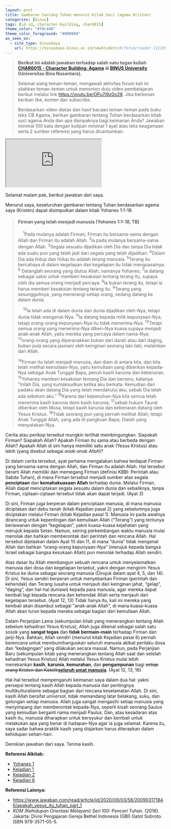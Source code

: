 ```yaml
---
layout: post
title: Gambaran tentang Tuhan menurut Kitab Suci (agama Kristen)
categories: [binus]
tags: [id-id, character-building, char6015]
theme_color: "#f9c440"
theme_color_foreground: "#000000"
as_seen_on:
  - site_type: binusmaya
    url: https://binusmaya.binus.ac.id/newStudent/#/forum/reader.11C1956E-D068-4137-9EA7-18A2FC002008?id=1
---
```

> **Berikut ini adalah jawaban terhadap salah satu tugas kuliah [CHAR6015 - Character Building: Agama](https://curriculum.binus.ac.id/course/char6015/) di [BINUS University](https://binus.ac.id) (Universitas Bina Nusantara).**
> 
> Selamat siang teman-teman, mengawali aktivitas forum kali ini silahkan teman-teman untuk menonton dulu video pembelajaran berikut melalui link <https://youtu.be/OPu7i9zGy28>. Jika berkenan berikan like, komen dan subscribe.
> 
> Berdasarkan video diatas dan hasil bacaan teman-teman pada buku teks CB Agama, berikan gambaran tentang Tuhan berdasarkan kitab suci agama Anda dan apa dampaknya bagi keimanan Anda? Jawaban minimal 100 kata dengan kutipan minimal 1 ayat atau teks keagamaan serta 2 sumber referensi yang harus dicantumkan.

<iframe class="w-full h-300" src="https://www.youtube.com/embed/OPu7i9zGy28" allow="accelerometer; autoplay; clipboard-write; encrypted-media; gyroscope; picture-in-picture"></iframe>

Selamat malam pak, berikut jawaban dari saya.

Menurut saya, keseluruhan gambaran tentang Tuhan berdasarkan agama saya (Kristen) dapat disimpulkan dalam kitab Yohanes 1:1-18.

> #### Firman yang telah menjadi manusia (Yohanes 1:1-18, TB)
> 
> &nbsp;&nbsp;&nbsp;&nbsp;<sup>1</sup>Pada mulanya adalah Firman; Firman itu bersama-sama dengan Allah dan Firman itu adalah Allah. <sup>2</sup>Ia pada mulanya bersama-sama dengan Allah. <sup>3</sup>Segala sesuatu dijadikan oleh Dia dan tanpa Dia tidak ada suatu pun yang telah jadi dari segala yang telah dijadikan. <sup>4</sup>Dalam Dia ada hidup dan hidup itu adalah terang manusia. <sup>5</sup>Terang itu bercahaya di dalam kegelapan dan kegelapan itu tidak menguasainya. <sup>6</sup> Datanglah seorang yang diutus Allah, namanya Yohanes; <sup>7</sup>ia datang sebagai saksi untuk memberi kesaksian tentang terang itu, supaya oleh dia semua orang menjadi percaya. <sup>8</sup>Ia bukan terang itu, tetapi ia harus memberi kesaksian tentang terang itu. <sup>9</sup>Terang yang sesungguhnya, yang menerangi setiap orang, sedang datang ke dalam dunia.
> 
> &nbsp;&nbsp;&nbsp;&nbsp;<sup>10</sup>Ia telah ada di dalam dunia dan dunia dijadikan oleh-Nya, tetapi dunia tidak mengenal-Nya. <sup>11</sup>Ia datang kepada milik kepunyaan-Nya, tetapi orang-orang kepunyaan-Nya itu tidak menerima-Nya. <sup>12</sup>Tetapi semua orang yang menerima-Nya diberi-Nya kuasa supaya menjadi anak-anak Allah, yaitu mereka yang percaya dalam nama-Nya; <sup>13</sup>orang-orang yang diperanakkan bukan dari darah atau dari daging, bukan pula secara jasmani oleh keinginan seorang laki-laki, melainkan dari Allah.
> 
> <sup>14</sup>Firman itu telah menjadi manusia, dan diam di antara kita, dan kita telah melihat kemuliaan-Nya, yaitu kemuliaan yang diberikan kepada-Nya sebagai Anak Tunggal Bapa, penuh kasih karunia dan kebenaran. <sup>15</sup>Yohanes memberi kesaksian tentang Dia dan berseru, katanya: ”Inilah Dia, yang kumaksudkan ketika aku berkata: Kemudian dari padaku akan datang Dia yang telah mendahului aku, sebab Dia telah ada sebelum aku.” <sup>16</sup>Karena dari kepenuhan-Nya kita semua telah menerima kasih karunia demi kasih karunia; <sup>17</sup>sebab hukum Taurat diberikan oleh Musa, tetapi kasih karunia dan kebenaran datang oleh Yesus Kristus.
<sup>18</sup>Tidak seorang pun yang pernah melihat Allah; tetapi Anak Tunggal Allah, yang ada di pangkuan Bapa, Dialah yang menyatakan-Nya.

Cerita atau perikop tersebut mungkin terlihat membingungkan. Siapakah Firman? Siapakah Allah? Apakah Firman itu sama atau berbeda dengan Allah? Apakah Allah di sini hanya memiliki satu anak (Yesus Kristus) atau lebih (yang disebut sebagai <i>anak-anak Allah</i>)?

Di dalam cerita tersebut, ayat pertama mengatakan bahwa terdapat Firman yang bersama-sama dengan Allah, dan Firman itu adalah Allah. Hal tersebut berarti Allah memiliki dan memegang Firman (definisi KBBI: Perintah atau Sabda Tuhan), di mana Firman tersebut menjadi sumber atas segala <b>penciptaan</b> dan <b>kemahakuasaan Allah</b> terhadap dunia. Melalui Firman, Allah dapat menciptakan segala sesuatu dalam dunia dan sebailknya, tanpa Firman, ciptaan-ciptaan tersebut tidak akan dapat terjadi. (Ayat 3)

Di sini, Firman juga berperan dalam penciptaan manusia, di mana manusia diciptakan dari debu tanah (kitab Kejadian pasal 2) yang sebelumnya juga diciptakan melalui Firman (kitab Kejadian pasal 1). Manusia ini pada awalnya dirancang untuk kepentingan dan kemuliaan Allah (“Terang”) yang tentunya berlawanan dengan “kegelapan”, yakni kuasa-kuasa kejahatan yang merujuk kepada Setan. Namun, seiring perkembangan waktu manusia mulai menolak dan bahkan memberontak dari perintah dan rencana Allah. Hal tersebut dijelaskan dalam Ayat 10 dan 11, di mana “dunia” tidak mengenal Allah dan bahkan “orang-orang kepunyaan-Nya” (merujuk kepada bangsa Israel sebagai bangsa kesukaan Allah) pun menolak terhadap Allah sendiri.

Atas dasar itu Allah membangun sebuah rencana untuk menyelamatkan manusia dari dosa dan kegelapan tersebut, yakni dengan mengirim Yesus Kristus ke dunia sebagai seorang manusia (Dirujuk dalam ayat 4, 5, dan 14). Di sini, Yesus sendiri berperan untuk menyebarkan Firman (perintah dan kehendak) dan Terang (usaha untuk menjauh dari keinginan jahat, “gelap”, “daging”, dan hal-hal duniawi) kepada para manusia, agar mereka dapat kembali lagi kepada rencana dan kehendak Allah serta menjauh dari kegelapan tersebut. (Ayat 12, 13) Tidak hanya itu, kali ini mereka yang kembali akan disambut sebagai "anak-anak Allah", di mana kuasa-kuasa Allah akan turun kepada mereka sebagai bagian dari kemuliaan Allah.

Dalam Perjanjian Lama (sekumpulan kitab yang menerangkan tentang Allah sebelum kehadiran Yesus Kristus), Allah juga dikenal sebagai salah satu sosok yang <b>sangat tegas</b> dan <b>tidak bermain-main</b> terhadap Firman dan janji-Nya. Bahkan, Allah sendiri (menurut kitab Kejadian pasal 6) pernah berencana untuk membumihanguskan seluruh manusia akibat perilaku dosa dan “kedagingan” yang dilakukan secara massal. Namun, pada Perjanjian Baru (sekumpulan kitab yang menerangkan tentang Allah saat dan setelah kehadiran Yesus Kristus) Allah melalui Yesus Kristus mulai lebih menekankan <b>kasih</b>, <b>karunia</b>, <b>kemurahan</b>, dan <b>pengampunan</b> bagi <del>setiap orang Kristen dan Katolik</del><ins><b>seluruh umat manusia</b></ins>. (Ayat 12, 13, 16)

Hal-hal tersebut mempengaruhi keimanan saya dalam dua hal: yakni persepsi tentang kasih Allah kepada manusia dan pentingnya multikulturalisme sebagai bagian dari rencana keselamatan Allah. Di sini, kasih Allah bersifat <i>universal</i>, tidak memandang latar belakang, suku, dan golongan setiap manusia. Allah juga sangat mengasihi setiap manusia yang menyimpang dan memberontak kepada-Nya, seperti kisah seorang Saulus yang kemudian berganti nama menjadi Paulus. Dan, atas kesadaran atas kasih itu, manusia diharapkan untuk bersyukur dan kembali untuk melakukan apa yang benar di hadapan-Nya agar ia juga selamat. Karena itu, saya sadar bahwa praktik kasih yang diajarkan harus diterapkan dalam kehidupan sehari-hari.

Demikian jawaban dari saya. Terima kasih.

<b>Referensi Alkitab:</b>

<ul><li><a href="https://alkitab.sabda.org/bible.php?book=Yoh&chapter=1" target="_blank">Yohanes 1</a></li><li><a href="https://alkitab.sabda.org/bible.php?book=Kej&chapter=1" target="_blank">Kejadian 1</a></li><li><a href="https://alkitab.sabda.org/bible.php?book=Kej&chapter=2" target="_blank"> Kejadian 2</a></li><li><a href="https://alkitab.sabda.org/bible.php?book=Kej&chapter=6" target="_blank">Kejadian 6</a></li></ul>

<b>Referensi Lainnya:</b>

<ul><li><a href="https://www.jawaban.com/read/article/id/2020/09/03/58/200903171846/apakah_yesus_itu_tuhan_part_1" target="_blank">https://www.jawaban.com/read/article/id/2020/09/03/58/200903171846/apakah_yesus_itu_tuhan_part_1</a></li><li><i>KOM (Kehidupan Orientasi Melayani) Seri 100: Pencari Tuhan.</i> (2016). Jakarta: Divisi Pengajaran Gereja Bethel Indonesia (GBI) Gatot Subroto. ISBN 979-3571-05-5.</li></ul>